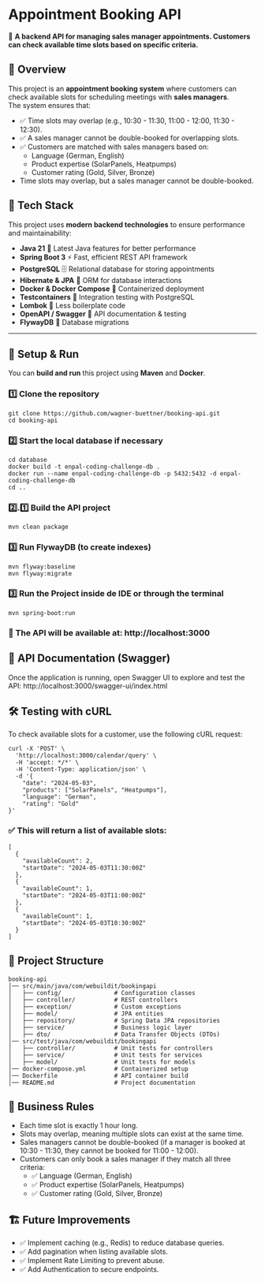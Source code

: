 # **Appointment Booking API**
🚀 **A backend API for managing sales manager appointments. Customers can check available time slots based on specific criteria.**

## 📌 **Overview**
This project is an **appointment booking system** where customers can check available slots for scheduling meetings with **sales managers**.  
The system ensures that:
- ✅ Time slots may overlap (e.g., 10:30 - 11:30, 11:00 - 12:00, 11:30 - 12:30).
- ✅ A sales manager cannot be double-booked for overlapping slots.
- ✅ Customers are matched with sales managers based on:
  - Language (German, English)
  - Product expertise (SolarPanels, Heatpumps)
  - Customer rating (Gold, Silver, Bronze)
- Time slots may overlap, but a sales manager cannot be double-booked.

## 🚀 **Tech Stack**
This project uses **modern backend technologies** to ensure performance and maintainability:
- **Java 21** 🔹 Latest Java features for better performance
- **Spring Boot 3** ⚡ Fast, efficient REST API framework
- **PostgreSQL** 🗄️ Relational database for storing appointments
- **Hibernate & JPA** 📜 ORM for database interactions
- **Docker & Docker Compose** 🐳 Containerized deployment
- **Testcontainers** 🧪 Integration testing with PostgreSQL
- **Lombok** 📝 Less boilerplate code
- **OpenAPI / Swagger** 📖 API documentation & testing
- **FlywayDB** 🏦 Database migrations

---

## 🔧 **Setup & Run**
You can **build and run** this project using **Maven** and **Docker**.

### **1️⃣ Clone the repository**
```
git clone https://github.com/wagner-buettner/booking-api.git
cd booking-api
```

### **2️⃣ Start the local database if necessary**
```
cd database
docker build -t enpal-coding-challenge-db .
docker run --name enpal-coding-challenge-db -p 5432:5432 -d enpal-coding-challenge-db
cd ..
```

### **2️⃣.1️⃣ Build the API project**
```
mvn clean package
```

### **3️⃣ Run FlywayDB (to create indexes)**
```
mvn flyway:baseline
mvn flyway:migrate
```

### **3️⃣ Run the Project inside de IDE or through the terminal**
```
mvn spring-boot:run
```

### 🚀 The API will be available at: http://localhost:3000

## 📖 **API Documentation (Swagger)**
Once the application is running, open Swagger UI to explore and test the API: http://localhost:3000/swagger-ui/index.html

## 🛠 **Testing with cURL**
To check available slots for a customer, use the following cURL request:
```
curl -X 'POST' \
  'http://localhost:3000/calendar/query' \
  -H 'accept: */*' \
  -H 'Content-Type: application/json' \
  -d '{
    "date": "2024-05-03",
    "products": ["SolarPanels", "Heatpumps"],
    "language": "German",
    "rating": "Gold"
}'
```

### ✅ This will return a list of available slots:
```
[
  {
    "availableCount": 2,
    "startDate": "2024-05-03T11:30:00Z"
  },
  {
    "availableCount": 1,
    "startDate": "2024-05-03T11:00:00Z"
  },
  {
    "availableCount": 1,
    "startDate": "2024-05-03T10:30:00Z"
  }
]
```

## 📂 **Project Structure**
```
booking-api
│── src/main/java/com/webuildit/bookingapi
│   ├── config/               # Configuration classes
│   ├── controller/           # REST controllers
│   ├── exception/            # Custom exceptions
│   ├── model/                # JPA entities
│   ├── repository/           # Spring Data JPA repositories
│   ├── service/              # Business logic layer
│   ├── dto/                  # Data Transfer Objects (DTOs)
│── src/test/java/com/webuildit/bookingapi
│   ├── controller/           # Unit tests for controllers
│   ├── service/              # Unit tests for services
│   ├── model/                # Unit tests for models
│── docker-compose.yml        # Containerized setup
│── Dockerfile                # API container build
│── README.md                 # Project documentation
```

## 📌 **Business Rules**
- Each time slot is exactly 1 hour long.
- Slots may overlap, meaning multiple slots can exist at the same time.
- Sales managers cannot be double-booked (if a manager is booked at 10:30 - 11:30, they cannot be booked for 11:00 - 12:00).
- Customers can only book a sales manager if they match all three criteria:
  - ✅ Language (German, English)
  - ✅ Product expertise (SolarPanels, Heatpumps)
  - ✅ Customer rating (Gold, Silver, Bronze)

## 🏗 **Future Improvements**
- ✅ Implement caching (e.g., Redis) to reduce database queries.
- ✅ Add pagination when listing available slots.
- ✅ Implement Rate Limiting to prevent abuse.
- ✅ Add Authentication to secure endpoints.

